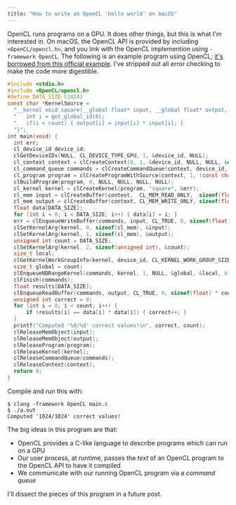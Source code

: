 ```yaml
---
title: "How to write an OpenCL 'hello world' on macOS"
---
```


OpenCL runs programs on a GPU. It does other things, but this is what I'm interested in. On macOS, the OpenCL API is provided by including `<OpenCL/opencl.h>`, and you link with the OpenCL implemention using `-framework OpenCL`. The following is an example program using OpenCL; [it's borrowed from this official example](https://developer.apple.com/library/content/samplecode/OpenCL_Hello_World_Example/Listings/hello_c.html). I've stripped out all error checking to make the code more digestible.

```c
#include <stdio.h>
#include <OpenCL/opencl.h>
#define DATA_SIZE (1024)
const char *KernelSource =
  "__kernel void square(__global float* input, __global float* output, const unsigned int count) { \n" \
  "   int i = get_global_id(0);                                                                    \n" \
  "   if(i < count) { output[i] = input[i] * input[i]; }                                           \n" \
  "}";
int main(void) {
  int err;
  cl_device_id device_id;
  clGetDeviceIDs(NULL, CL_DEVICE_TYPE_GPU, 1, &device_id, NULL);
  cl_context context = clCreateContext(0, 1, &device_id, NULL, NULL, &err);
  cl_command_queue commands = clCreateCommandQueue(context, device_id, 0, &err);
  cl_program program = clCreateProgramWithSource(context, 1, (const char **) & KernelSource, NULL, &err);
  clBuildProgram(program, 0, NULL, NULL, NULL, NULL);
  cl_kernel kernel = clCreateKernel(program, "square", &err);
  cl_mem input = clCreateBuffer(context,  CL_MEM_READ_ONLY,  sizeof(float) * DATA_SIZE, NULL, NULL);
  cl_mem output = clCreateBuffer(context, CL_MEM_WRITE_ONLY, sizeof(float) * DATA_SIZE, NULL, NULL);
  float data[DATA_SIZE];
  for (int i = 0; i < DATA_SIZE; i++) { data[i] = i; }
  err = clEnqueueWriteBuffer(commands, input, CL_TRUE, 0, sizeof(float) * DATA_SIZE, data, 0, NULL, NULL);
  clSetKernelArg(kernel, 0, sizeof(cl_mem), &input);
  clSetKernelArg(kernel, 1, sizeof(cl_mem), &output);
  unsigned int count = DATA_SIZE;
  clSetKernelArg(kernel, 2, sizeof(unsigned int), &count);
  size_t local;
  clGetKernelWorkGroupInfo(kernel, device_id, CL_KERNEL_WORK_GROUP_SIZE, sizeof(local), &local, NULL);
  size_t global = count;
  clEnqueueNDRangeKernel(commands, kernel, 1, NULL, &global, &local, 0, NULL, NULL);
  clFinish(commands);
  float results[DATA_SIZE];
  clEnqueueReadBuffer(commands, output, CL_TRUE, 0, sizeof(float) * count, results, 0, NULL, NULL);
  unsigned int correct = 0;
  for (int i = 0; i < count; i++) {
      if (results[i] == data[i] * data[i]) { correct++; }
  }
  printf("Computed '%d/%d' correct values!\n", correct, count);
  clReleaseMemObject(input);
  clReleaseMemObject(output);
  clReleaseProgram(program);
  clReleaseKernel(kernel);
  clReleaseCommandQueue(commands);
  clReleaseContext(context);
  return 0;
}
```

Compile and run this with:

```
$ clang -framework OpenCL main.c
$ ./a.out
Computed '1024/1024' correct values!
```

The big ideas in this program are that:

* OpenCL provides a C-like language to describe programs which can run on a GPU
* Our user process, at runtime, passes the _text_ of an OpenCL program to the OpenCL API to have it compiled
* We communicate with our running OpenCL program via a _command queue_

I'll dissect the pieces of this program in a future post.
